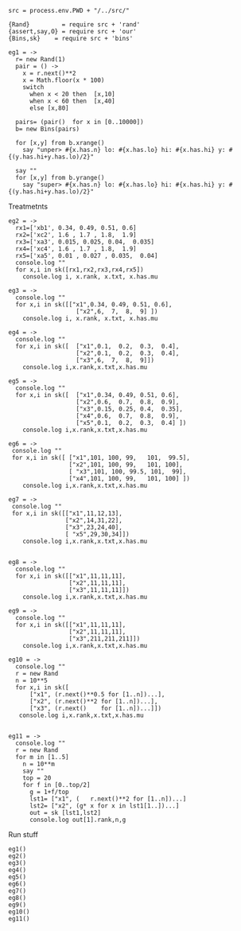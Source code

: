     src = process.env.PWD + "/../src/" 
    
    {Rand}         = require src + 'rand'
    {assert,say,O} = require src + 'our'
    {Bins,sk}    = require src + 'bins'
    
    eg1 = ->
      r= new Rand(1)
      pair = () ->
        x = r.next()**2
        x = Math.floor(x * 100)
        switch
          when x < 20 then  [x,10]
          when x < 60 then  [x,40]
          else [x,80]
      
      pairs= (pair()  for x in [0..10000]) 
      b= new Bins(pairs)
      
      for [x,y] from b.xrange()
        say "unper> #{x.has.n} lo: #{x.has.lo} hi: #{x.has.hi} y: #{(y.has.hi+y.has.lo)/2}"
      
      say ""
      for [x,y] from b.yrange()
        say "super> #{x.has.n} lo: #{x.has.lo} hi: #{x.has.hi} y: #{(y.has.hi+y.has.lo)/2}"
      
Treatmetnts

    eg2 = ->
      rx1=['xb1', 0.34, 0.49, 0.51, 0.6]
      rx2=['xc2', 1.6 , 1.7 , 1.8,  1.9]
      rx3=['xa3', 0.015, 0.025, 0.04,  0.035]
      rx4=['xc4', 1.6 , 1.7 , 1.8,  1.9]
      rx5=['xa5', 0.01 , 0.027 , 0.035,  0.04]
      console.log ""
      for x,i in sk([rx1,rx2,rx3,rx4,rx5])
        console.log i, x.rank, x.txt, x.has.mu

    eg3 = ->
      console.log ""
      for x,i in sk([["x1",0.34, 0.49, 0.51, 0.6],
                       ["x2",6,  7,  8,  9] ])
        console.log i, x.rank, x.txt, x.has.mu

    eg4 = ->
      console.log ""
      for x,i in sk([  ["x1",0.1,  0.2,  0.3,  0.4],
                       ["x2",0.1,  0.2,  0.3,  0.4],
                       ["x3",6,  7,  8,  9]])
        console.log i,x.rank,x.txt,x.has.mu

    eg5 = ->
      console.log ""
      for x,i in sk([  ["x1",0.34, 0.49, 0.51, 0.6],
                       ["x2",0.6,  0.7,  0.8,  0.9],
                       ["x3",0.15, 0.25, 0.4,  0.35],
                       ["x4",0.6,  0.7,  0.8,  0.9],
                       ["x5",0.1,  0.2,  0.3,  0.4] ])
        console.log i,x.rank,x.txt,x.has.mu

    eg6 = ->
     console.log ""
     for x,i in sk([ ["x1",101, 100, 99,   101,  99.5],
                     ["x2",101, 100, 99,   101, 100],
                     [ "x3",101, 100, 99.5, 101,  99],
                     ["x4",101, 100, 99,   101, 100] ])
        console.log i,x.rank,x.txt,x.has.mu
   
    eg7 = ->
     console.log ""
     for x,i in sk([["x1",11,12,13],
                    ["x2",14,31,22],
                    ["x3",23,24,40],
                    [ "x5",29,30,34]]) 
        console.log i,x.rank,x.txt,x.has.mu

 
    eg8 = ->
      console.log ""
      for x,i in sk([["x1",11,11,11],
                     ["x2",11,11,11],
                     ["x3",11,11,11]])
        console.log i,x.rank,x.txt,x.has.mu

    eg9 = ->
      console.log ""
      for x,i in sk([["x1",11,11,11],
                     ["x2",11,11,11],
                     ["x3",211,211,211]])
        console.log i,x.rank,x.txt,x.has.mu

    eg10 = ->
      console.log ""
      r = new Rand
      n = 10**5
      for x,i in sk([
          ["x1", (r.next()**0.5 for [1..n])...],
          ["x2", (r.next()**2 for [1..n])...],
          ["x3", (r.next()    for [1..n])...]])
       console.log i,x.rank,x.txt,x.has.mu


    eg11 = ->
      console.log ""
      r = new Rand
      for m in [1..5]
        n = 10**m
        say ""
        top = 20
        for f in [0..top/2]
          g = 1+f/top
          lst1= ["x1", (   r.next()**2 for [1..n])...]
          lst2= ["x2", (g* x for x in lst1[1..])...]
          out = sk [lst1,lst2]
          console.log out[1].rank,n,g

Run stuff

    eg1()
    eg2()
    eg3()
    eg4()
    eg5()
    eg6()
    eg7()
    eg8()
    eg9()
    eg10()
    eg11()
